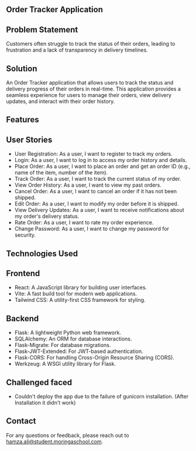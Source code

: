 ## Order Tracker Application
## Problem Statement
Customers often struggle to track the status of their orders, leading to frustration and a lack of transparency in delivery timelines.

## Solution
An Order Tracker application that allows users to track the status and delivery progress of their orders in real-time. This application provides a seamless experience for users to manage their orders, view delivery updates, and interact with their order history.

## Features
## User Stories
- User Registration: As a user, I want to register to track my orders.
- Login: As a user, I want to log in to access my order history and details.
- Place Order: As a user, I want to place an order and get an order ID (e.g., name of the item, number of the item).
- Track Order: As a user, I want to track the current status of my order.
- View Order History: As a user, I want to view my past orders.
- Cancel Order: As a user, I want to cancel an order if it has not been shipped.
- Edit Order: As a user, I want to modify my order before it is shipped.
- View Delivery Updates: As a user, I want to receive notifications about my order's delivery status.
- Rate Order: As a user, I want to rate my order experience.
- Change Password: As a user, I want to change my password for security.



## Technologies Used
## Frontend
- React: A JavaScript library for building user interfaces.
- Vite: A fast build tool for modern web applications.
- Tailwind CSS: A utility-first CSS framework for styling.

## Backend
- Flask: A lightweight Python web framework.
- SQLAlchemy: An ORM for database interactions.
- Flask-Migrate: For database migrations.
- Flask-JWT-Extended: For JWT-based authentication.
- Flask-CORS: For handling Cross-Origin Resource Sharing (CORS).
- Werkzeug: A WSGI utility library for Flask.


## Challenged faced
- Couldn't deploy the app due to the failure of gunicorn installation. (After Installation it didn't work)


## Contact
For any questions or feedback, please reach out to hamza.ali@student.moringaschool.com.